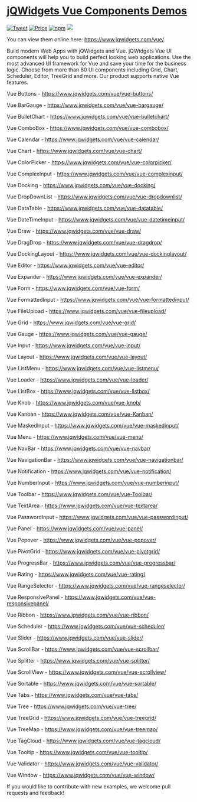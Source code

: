# [jQWidgets Vue Components Demos](https://www.jqwidgets.com/vue/)

[![Tweet](https://img.shields.io/twitter/url/http/shields.io.svg?style=social)](https://twitter.com/intent/tweet?text=Get%20over%2060%20feature-complete%20VUE%20Components%20based%20on%20jQWidgets%20&url=https://www.jqwidgets.com/&via=jqwidgets&hashtags=bootstrap,design,templates,vue,developers,webcomponents,vuejs,controls,material)
[![Price](https://img.shields.io/badge/price-COMMERCIAL-0098f7.svg)](https://jqwidgets.com/license/)
[![npm](https://img.shields.io/npm/v/froala-design-blocks.svg?colorB=brightgreen)](https://www.npmjs.com/package/jqwidgets-scripts)
[![](https://img.shields.io/website-up-down-green-red/https/shields.io.svg?label=www.jqwidgets.com)](https://www.jqwidgets.com)


You can view them online here: https://www.jqwidgets.com/vue/.

Build modern Web Apps with jQWidgets and Vue. jQWidgets Vue UI components will help you to build perfect looking web applications. Use the most advanced UI framework for Vue and save your time for the business logic. Choose from more than 60 UI components including Grid, Chart, Scheduler, Editor, TreeGrid and more. Our product supports native Vue features.

Vue Buttons - https://www.jqwidgets.com/vue/vue-buttons/

Vue BarGauge - https://www.jqwidgets.com/vue/vue-bargauge/

Vue BulletChart - https://www.jqwidgets.com/vue/vue-bulletchart/

Vue ComboBox - https://www.jqwidgets.com/vue/vue-combobox/

Vue Calendar - https://www.jqwidgets.com/vue/vue-calendar/

Vue Chart - https://www.jqwidgets.com/vue/vue-chart/

Vue ColorPicker - https://www.jqwidgets.com/vue/vue-colorpicker/

Vue ComplexInput - https://www.jqwidgets.com/vue/vue-complexinput/

Vue Docking - https://www.jqwidgets.com/vue/vue-docking/

Vue DropDownList - https://www.jqwidgets.com/vue/vue-dropdownlist/

Vue DataTable - https://www.jqwidgets.com/vue/vue-datatable/

Vue DateTimeInput - https://www.jqwidgets.com/vue/vue-datetimeinput/

Vue Draw - https://www.jqwidgets.com/vue/vue-draw/

Vue DragDrop - https://www.jqwidgets.com/vue/vue-dragdrop/

Vue DockingLayout - https://www.jqwidgets.com/vue/vue-dockinglayout/

Vue Editor - https://www.jqwidgets.com/vue/vue-editor/

Vue Expander - https://www.jqwidgets.com/vue/vue-expander/

Vue Form - https://www.jqwidgets.com/vue/vue-form/

Vue FormattedInput - https://www.jqwidgets.com/vue/vue-formattedinput/

Vue FileUpload - https://www.jqwidgets.com/vue/vue-fileupload/

Vue Grid - https://www.jqwidgets.com/vue/vue-grid/

Vue Gauge - https://www.jqwidgets.com/vue/vue-gauge/

Vue Input - https://www.jqwidgets.com/vue/vue-input/

Vue Layout - https://www.jqwidgets.com/vue/vue-layout/

Vue ListMenu - https://www.jqwidgets.com/vue/vue-listmenu/

Vue Loader - https://www.jqwidgets.com/vue/vue-loader/

Vue ListBox - https://www.jqwidgets.com/vue/vue-listbox/

Vue Knob - https://www.jqwidgets.com/vue/vue-knob/

Vue Kanban - https://www.jqwidgets.com/vue/vue-Kanban/

Vue MaskedInput - https://www.jqwidgets.com/vue/vue-maskedinput/

Vue Menu - https://www.jqwidgets.com/vue/vue-menu/

Vue NavBar - https://www.jqwidgets.com/vue/vue-navbar/

Vue NavigationBar - https://www.jqwidgets.com/vue/vue-navigationbar/

Vue Notification - https://www.jqwidgets.com/vue/vue-notification/

Vue NumberInput - https://www.jqwidgets.com/vue/vue-numberinput/

Vue Toolbar - https://www.jqwidgets.com/vue/vue-Toolbar/

Vue TextArea - https://www.jqwidgets.com/vue/vue-textarea/

Vue PasswordInput - https://www.jqwidgets.com/vue/vue-passwordinput/

Vue Panel - https://www.jqwidgets.com/vue/vue-panel/

Vue Popover - https://www.jqwidgets.com/vue/vue-popover/

Vue PivotGrid - https://www.jqwidgets.com/vue/vue-pivotgrid/

Vue ProgressBar - https://www.jqwidgets.com/vue/vue-progressbar/

Vue Rating - https://www.jqwidgets.com/vue/vue-rating/

Vue RangeSelector - https://www.jqwidgets.com/vue/vue-rangeselector/

Vue ResponsivePanel - https://www.jqwidgets.com/vue/vue-responsivepanel/

Vue Ribbon - https://www.jqwidgets.com/vue/vue-ribbon/

Vue Scheduler - https://www.jqwidgets.com/vue/vue-scheduler/

Vue Slider - https://www.jqwidgets.com/vue/vue-slider/

Vue ScrollBar - https://www.jqwidgets.com/vue/vue-scrollbar/

Vue Splitter - https://www.jqwidgets.com/vue/vue-splitter/

Vue ScrollView - https://www.jqwidgets.com/vue/vue-scrollview/

Vue Sortable - https://www.jqwidgets.com/vue/vue-sortable/

Vue Tabs - https://www.jqwidgets.com/vue/vue-tabs/

Vue Tree - https://www.jqwidgets.com/vue/vue-tree/

Vue TreeGrid - https://www.jqwidgets.com/vue/vue-treegrid/

Vue TreeMap - https://www.jqwidgets.com/vue/vue-treemap/

Vue TagCloud - https://www.jqwidgets.com/vue/vue-tagcloud/

Vue Tooltip - https://www.jqwidgets.com/vue/vue-tooltip/

Vue Validator - https://www.jqwidgets.com/vue/vue-validator/

Vue Window - https://www.jqwidgets.com/vue/vue-window/

If you would like to contribute with new examples, we welcome pull requests and feedback! 
